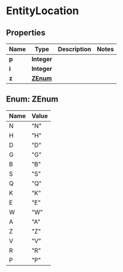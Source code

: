 
# EntityLocation

## Properties
Name | Type | Description | Notes
------------ | ------------- | ------------- | -------------
**p** | **Integer** |  | 
**i** | **Integer** |  | 
**z** | [**ZEnum**](#ZEnum) |  | 


<a name="ZEnum"></a>
## Enum: ZEnum
Name | Value
---- | -----
N | &quot;N&quot;
H | &quot;H&quot;
D | &quot;D&quot;
G | &quot;G&quot;
B | &quot;B&quot;
S | &quot;S&quot;
Q | &quot;Q&quot;
K | &quot;K&quot;
E | &quot;E&quot;
W | &quot;W&quot;
A | &quot;A&quot;
Z | &quot;Z&quot;
V | &quot;V&quot;
R | &quot;R&quot;
P | &quot;P&quot;




